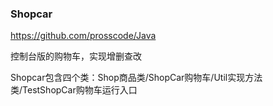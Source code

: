 ### Shopcar

https://github.com/prosscode/Java

控制台版的购物车，实现增删查改

Shopcar包含四个类：Shop商品类/ShopCar购物车/Util实现方法类/TestShopCar购物车运行入口
